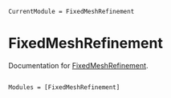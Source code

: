 ```@meta
CurrentModule = FixedMeshRefinement
```

# FixedMeshRefinement

Documentation for [FixedMeshRefinement](https://github.com/AuroraDysis/FixedMeshRefinement.jl).

```@index
```

```@autodocs
Modules = [FixedMeshRefinement]
```
